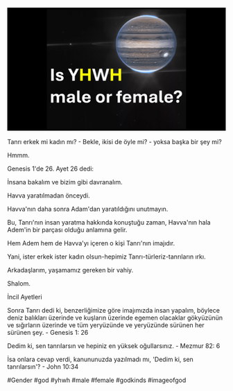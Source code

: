 ![Video cover image](../cover.jpg)

Tanrı erkek mi kadın mı? - Bekle, ikisi de öyle mi? - yoksa başka bir şey mi?

Hmmm.

Genesis 1'de 26. Ayet 26 dedi:

İnsana bakalım ve bizim gibi davranalım.

Havva yaratılmadan önceydi.

Havva'nın daha sonra Adam'dan yaratıldığını unutmayın.

Bu, Tanrı'nın insan yaratma hakkında konuştuğu zaman, Havva'nın hala Adem'in bir parçası olduğu anlamına gelir.

Hem Adem hem de Havva'yı içeren o kişi Tanrı'nın imajıdır.

Yani, ister erkek ister kadın olsun-hepimiz Tanrı-türleriz-tanrıların ırkı.

Arkadaşlarım, yaşamamız gereken bir vahiy.

Shalom.

İncil Ayetleri

Sonra Tanrı dedi ki, benzerliğimize göre imajımızda insan yapalım, böylece deniz balıkları üzerinde ve kuşların üzerinde egemen olacaklar gökyüzünün ve sığırların üzerinde ve tüm yeryüzünde ve yeryüzünde sürünen her sürünen şey. - Genesis 1: 26

Dedim ki, sen tanrılarsın ve hepiniz en yüksek oğullarsınız. - Mezmur 82: 6

İsa onlara cevap verdi, kanununuzda yazılmadı mı, 'Dedim ki, sen tanrılarsın'? - John 10:34

#Gender #god #yhwh #male #female #godkinds #imageofgod